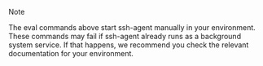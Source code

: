 > [!NOTE]
> The eval commands above start ssh-agent manually in your environment. These commands may fail if ssh-agent already runs as a background system service. If that happens, we recommend you check the relevant documentation for your environment.
